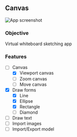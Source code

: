 ## Canvas

![App screenshot](./public/screenshots/screenshot.png)

### Objective

Virtual whiteboard sketching app

### Features

- [ ] Canvas
  - [x] Viewport canvas
  - [ ] Zoom canvas
  - [ ] Move canvas
- [x] Draw forms
  - [x] Line
  - [x] Ellipse
  - [x] Rectangle
  - [ ] Diamond
- [ ] Draw text
- [ ] Import images
- [ ] Import/Export model
